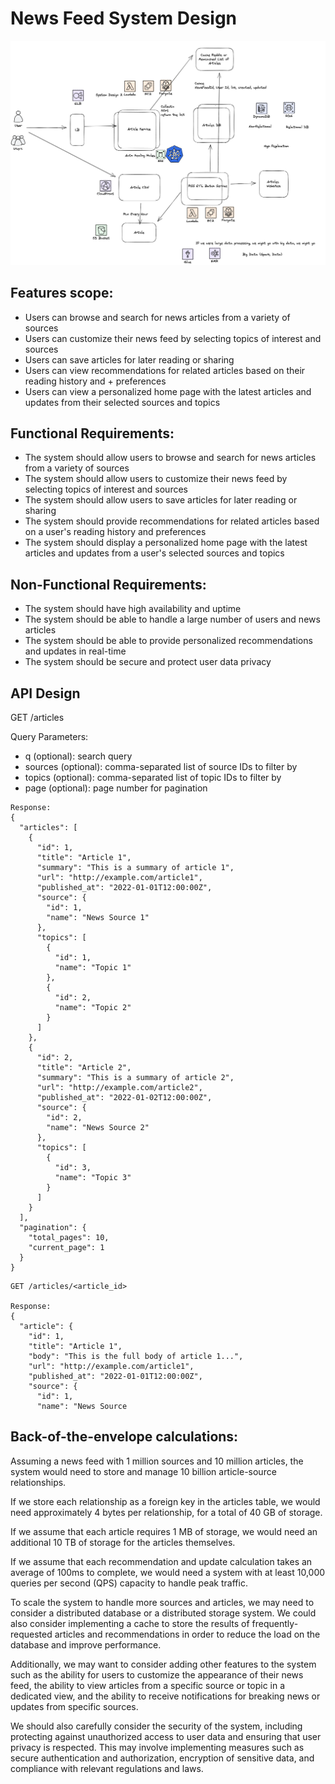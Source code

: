 
# News Feed System Design 

![Youtube](./Untitled35.png) 

## Features scope:

+ Users can browse and search for news articles from a variety of sources
+ Users can customize their news feed by selecting topics of interest and sources
+ Users can save articles for later reading or sharing
+ Users can view recommendations for related articles based on their reading history and + preferences
+ Users can view a personalized home page with the latest articles and updates from their selected sources and topics

## Functional Requirements:

+ The system should allow users to browse and search for news articles from a variety of sources
+ The system should allow users to customize their news feed by selecting topics of interest and sources
+ The system should allow users to save articles for later reading or sharing
+ The system should provide recommendations for related articles based on a user's reading history and preferences
+ The system should display a personalized home page with the latest articles and updates from a user's selected sources and topics

## Non-Functional Requirements:

+ The system should have high availability and uptime
+ The system should be able to handle a large number of users and news articles
+ The system should be able to provide personalized recommendations and updates in real-time
+ The system should be secure and protect user data privacy


## API Design

GET /articles

Query Parameters:
- q (optional): search query
- sources (optional): comma-separated list of source IDs to filter by
- topics (optional): comma-separated list of topic IDs to filter by
- page (optional): page number for pagination

```
Response:
{
  "articles": [
    {
      "id": 1,
      "title": "Article 1",
      "summary": "This is a summary of article 1",
      "url": "http://example.com/article1",
      "published_at": "2022-01-01T12:00:00Z",
      "source": {
        "id": 1,
        "name": "News Source 1"
      },
      "topics": [
        {
          "id": 1,
          "name": "Topic 1"
        },
        {
          "id": 2,
          "name": "Topic 2"
        }
      ]
    },
    {
      "id": 2,
      "title": "Article 2",
      "summary": "This is a summary of article 2",
      "url": "http://example.com/article2",
      "published_at": "2022-01-02T12:00:00Z",
      "source": {
        "id": 2,
        "name": "News Source 2"
      },
      "topics": [
        {
          "id": 3,
          "name": "Topic 3"
        }
      ]
    }
  ],
  "pagination": {
    "total_pages": 10,
    "current_page": 1
  }
}
```

```
GET /articles/<article_id>

Response:
{
  "article": {
    "id": 1,
    "title": "Article 1",
    "body": "This is the full body of article 1...",
    "url": "http://example.com/article1",
    "published_at": "2022-01-01T12:00:00Z",
    "source": {
      "id": 1,
      "name": "News Source
```


## Back-of-the-envelope calculations:

Assuming a news feed with 1 million sources and 10 million articles, the system would need to store and manage 10 billion article-source relationships.

If we store each relationship as a foreign key in the articles table, we would need approximately 4 bytes per relationship, for a total of 40 GB of storage.

If we assume that each article requires 1 MB of storage, we would need an additional 10 TB of storage for the articles themselves.

If we assume that each recommendation and update calculation takes an average of 100ms to complete, we would need a system with at least 10,000 queries per second (QPS) capacity to handle peak traffic.

To scale the system to handle more sources and articles, we may need to consider a distributed database or a distributed storage system. We could also consider implementing a cache to store the results of frequently-requested articles and recommendations in order to reduce the load on the database and improve performance.

Additionally, we may want to consider adding other features to the system such as the ability for users to customize the appearance of their news feed, the ability to view articles from a specific source or topic in a dedicated view, and the ability to receive notifications for breaking news or updates from specific sources.

We should also carefully consider the security of the system, including protecting against unauthorized access to user data and ensuring that user privacy is respected. This may involve implementing measures such as secure authentication and authorization, encryption of sensitive data, and compliance with relevant regulations and laws.

